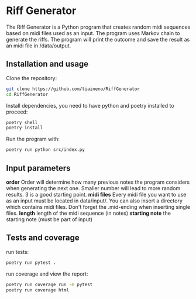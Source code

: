 # Riff Generator

The Riff Generator is a Python program that creates random midi sequences based on midi files used as an input. The program uses Markov chain to generate the riffs. The program will print the outcome and save the result as an midi file in /data/output.

## Installation and usage

Clone the repository:
```bash
git clone https://github.com/tiaineno/RiffGenerator
cd RiffGenerator
```
Install dependencies, you need to have python and poetry installed to proceed:
```bash
poetry shell
poetry install
```
Run the program with:
```bash
poetry run python src/index.py
```	

## Input parameters ##
**order**
Order will determine how many previous notes the program considers when generating the next one. Smaller number will lead to more random results. 3 is a good starting point.
**midi files**
Every midi file you want to use as an input must be located in data/input/. You can also insert a directory which contains midi files. Don't forget the .mid-ending when inserting single files.
**length**
length of the midi sequence (in notes)
**starting note**
the starting note (must be part of input)

## Tests and coverage ##
run tests:
```bash
poetry run pytest .
```

run coverage and view the report:
```bash
poetry run coverage run -m pytest
poetry run coverage html
```
